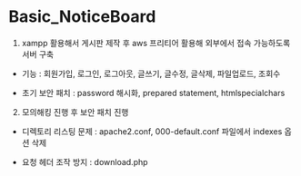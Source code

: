 # Basic_NoticeBoard

1. xampp 활용해서 게시판 제작 후 aws 프리티어 활용해 외부에서 접속 가능하도록 서버 구축

- 기능 : 회원가입, 로그인, 로그아웃, 글쓰기, 글수정, 글삭제, 파일업로드, 조회수

- 초기 보안 패치 : password 해시화, prepared statement, htmlspecialchars

2. 모의해킹 진행 후 보안 패치 진행

- 디렉토리 리스팅 문제 : apache2.conf, 000-default.conf 파일에서 indexes 옵션 삭제

- 요청 헤더 조작 방지 : download.php


